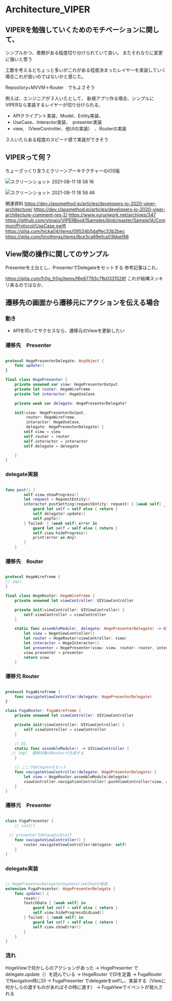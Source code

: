 # Architecture_VIPER
## VIPERを勉強していくためのモチベーションに関して、
シンプルかつ、責務がある程度切り分けられていて良い。
またそれなりに変更に強いと思う


工数を考えるとちょっと多いがこれがある程度決まったレイヤーを実装していく場合これが良いのではないかと感じた。

Repository+MVVM＋Router　でもよさそう

例えば、エンジニアが３人いたとして、
新規アプリ作る場合、シンプルにVIPERなら実装するレイヤーが切り分けられる、

- APIクライアント実装、Model、Entity実装、　
- UseCase、Interactor実装、　presenter実装 　
- view,　(ViewController、他UIの実装）　、Routerの実装

３人いたらある程度のスピード感で実装ができそう

## VIPERって何？
ちょーざっくり言うとクリーンアーキテクチャーのiOS版

![スクリーンショット 2021-08-11 18 58 16](https://user-images.githubusercontent.com/52149750/129009833-438b88d8-96f2-47ba-a15f-2a2cd166cbe4.png)

![スクリーンショット 2021-08-11 18 58 46](https://user-images.githubusercontent.com/52149750/129009886-1b9501ec-83ad-46bb-9aff-b5d035ac7d31.png)


関連資料
https://dev.classmethod.jp/articles/developers-io-2020-viper-architecture/
https://dev.classmethod.jp/articles/developers-io-2020-viper-architecture-comment-res-2/
https://www.yururiwork.net/archives/347
https://github.com/yimajo/VIPERBook1Samples/blob/master/Sample1A/Common/Protocol/UseCase.swift
https://qiita.com/hicka04/items/09534b5daffec33b2bec
https://qiita.com/hirothings/items/8ce3ca69efca03bbef88


## View間の操作に関してのサンプル

Presenterを土台とし、PresenterでDelegateをセットする
参考記事はこれ、

https://qiita.com/fr0g_fr0g/items/f6e67793c7fb0331528f
これが結構スッキリ来るのではなか、

## 遷移先の画面から遷移元にアクションを伝える場合

### 動き

- APIを叩いてサクセスなら、遷移元のViewを更新したい

### 遷移先　Presenter
``` swift 

protocol HogePresenterDelegate: AnyObject {
    func update()
}

final class HogePresenter {
    private unowned var view: HogePresenterOutput
    private let router: HogeWirefreme
    private let interactor: HogeUseCase

    private weak var delegate: HogePresenterDelegate?

    init(view: HogePresenterOutput,
         router: HogeWirefreme,
         interactor: HogeUseCase,
         delegate: HogePresenterDelegate) {
        self.view = view
        self.router = router
        self.interactor = interactor
        self.delegate = delegate

    }
}

```

### delegate実装

``` swift

func post() {
        self.view.showProgress()
        let request = RepuestEntity()
        interactor.postSetting(requestEntity: request) { [weak self] _ in
            guard let self = self else { return }
            self.delegate?.update()
            self.popTo()
        } failed: { [weak self] error in
            guard let self = self else { return }
            self.view.hideProgress()
            print(error as Any)
        }
    }

``` 

### 遷移先　Router

``` swift

protocol HogeWirefreme {
// impl
}

final class HogeRouter: HogeWirefreme {
    private unowned let viewController: UIViewController

    private init(viewController: UIViewController) {
        self.viewController = viewController
    }

    static func assembleModule(_ delegate: HogePresenterDelegate) -> UIViewController {
        let view = HogeViewController()
        let router = HogeRouter(viewController: view)
        let interactor = HogeInteractor()
        let presenter = HogePresenter(view: view, router: router, interactor: interactor, delegate: delegate)
        view.presenter = presenter
        return view
    }

```

### 遷移元 Router

``` swift

protocol FugaWirefreme {
    func navigateViewController(delegate: HogePresenterDelegate)
}

class FugaRouter: FugaWirefreme {
    private unowned let viewController: UIViewController

    private init(viewController: UIViewController) {
        self.viewController = viewController
    }

    // DI
    static func assembleModule() -> UIViewController {
　 // impl  遷移対象のRouterが生成する
    }

    // ここでdelegateをセット
    func navigateViewController(delegate: HogePresenterDelegate) {
        let view = HogeRouter.assembleModule(delegate)
        viewController.navigationController?.pushViewController(view, animated: true)
    }
}

```

### 遷移元　Presenter 

``` swift

class FugaPresenter {
    // init() 
 
　// presenterでdeleagteをself
    func navigateViewController() {
        router.navigateViewController(delegate: self)
    }
}

```

### delegate実装

``` swift 

// HogePresenterDelegateのupdate()methodの実装
extension FugaPresenter: HogePresenterDelegate {
    func update() {
        reset()
        featchData { [weak self] in
            guard let self = self else { return }
            self.view.hideProgressDidLoad()
        } failed: { [weak self] in
            guard let self = self else { return }
            self.view.showError()
        }
    }
}

```

### 流れ

HogeViewで何かしらのアクションがあった
-> HogePresenter で　delegate.update（）を読んでいる
-> HogeRouter でDIを定義
-> FugaRouter でNavigation時にDI
-> FugaPresenter でdelegateをselfし、実装する（Viewに何かしらの渡すものがあればその時に渡す）
-> FugaViewでイベントが発火される 

